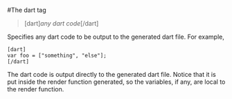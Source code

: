 #The dart tag

>[dart]*any dart code*[/dart]

Specifies any dart code to be output to the generated dart file. For example,

    [dart]
    var foo = ["something", "else"];
    [/dart]

The dart code is output directly to the generated dart file. Notice that it is put inside the render function generated, so the variables, if any, are local to the render function.